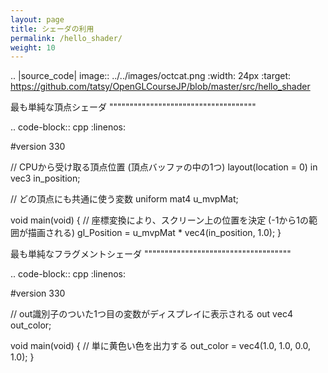 ```yaml
---
layout: page
title: シェーダの利用 
permalink: /hello_shader/
weight: 10
---
```


.. |source_code| image:: ../../images/octcat.png
  :width: 24px
  :target: https://github.com/tatsy/OpenGLCourseJP/blob/master/src/hello_shader


最も単純な頂点シェーダ
""""""""""""""""""""""""""""""""""""

.. code-block:: cpp
  :linenos:

  #version 330

  // CPUから受け取る頂点位置 (頂点バッファの中の1つ)
  layout(location = 0) in vec3 in_position;

  // どの頂点にも共通に使う変数
  uniform mat4 u_mvpMat;

  void main(void) {
      // 座標変換により、スクリーン上の位置を決定 (-1から1の範囲が描画される)
      gl_Position = u_mvpMat * vec4(in_position, 1.0);
  }

最も単純なフラグメントシェーダ
""""""""""""""""""""""""""""""""""""

.. code-block:: cpp
  :linenos:

  #version 330

  // out識別子のついた1つ目の変数がディスプレイに表示される
  out vec4 out_color;

  void main(void) {
      // 単に黄色い色を出力する
      out_color = vec4(1.0, 1.0, 0.0, 1.0);
  }

